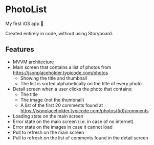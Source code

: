 # PhotoList

My first iOS app 🎉 

Created entirely in code, without using Storyboard.


## Features

- MVVM architecture
- Main screen that contains a list of photos from https://jsonplaceholder.typicode.com/photos
  - Showing the title and thumbnail
  - The list is sorted alphabetically on the title of every photo
- Detail screen when a user clicks the photo that contains:
  - The title
  - The image (not the thumbnail)
  - A list of the first 20 comments found at https://jsonplaceholder.typicode.com/photos/{id}/comments
- Loading state on the main screen
- Error state on the main screen (i.e. in case of no internet)
- Error state on the images in case it cannot load
- Pull to refresh on the main screen
- Pull to refresh on the list of comments found in the detail screen
